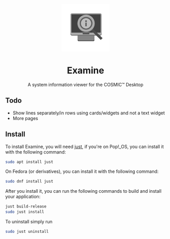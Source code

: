 <div align="center">
  <br>
  <img src="res/icons/hicolor/scalable/apps/page.codeberg.sungsphinx.Examine.svg" width="150" />
  <h1>Examine</h1>

  <p>A system information viewer for the COSMIC™ Desktop</p>
</div>

## Todo
- Show lines separately/in rows using cards/widgets and not a text widget
- More pages

## Install

To install Examine, you will need [just](https://github.com/casey/just), if you're on Pop!\_OS, you can install it with the following command:

```sh
sudo apt install just
```

On Fedora (or derivatives), you can install it with the following command:
```sh
sudo dnf install just
```

After you install it, you can run the following commands to build and install your application:

```sh
just build-release
sudo just install
```

To uninstall simply run

```sh
sudo just uninstall
```
